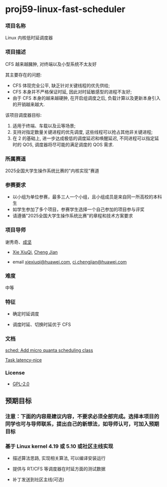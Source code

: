 # proj59-linux-fast-scheduler

### 项目名称
Linux 内核低时延调度器

### 项目描述

CFS 越来越臃肿, 对终端以及小型系统不太友好

其主要存在的问题:

*	CFS 体现完全公平, 缺乏针对关键线程的优先供给;
*	CFS 本身并不严格保证时延, 因此对时延敏感型的进程不友好;
*	由于 CFS 本身的越来越硬肿, 在开启组调度之后, 负载计算以及更新本身引入的开销越来越大.


该项目调度器目标:

1.	适用于终端、车载以及云等场景;
2.	支持对指定数量关键进程的优先调度, 这些线程可以抢占其他非关键进程;
3.	在 2 的基础上, 进一步达成极低的调度延迟和唤醒延迟, 不同进程可以指定延时的 QOS, 调度器将尽可能的满足调度的 QOS 需求.


### 所属赛道

2025全国大学生操作系统比赛的"内核实现"赛道




### 参赛要求

- 以小组为单位参赛，最多三人一个小组，且小组成员是来自同一所高校的本科生
- 如学生参加了多个项目，参赛学生选择一个自己参加的项目参与评奖
- 请遵循"2025全国大学生操作系统比赛"的章程和技术方案要求



### 项目导师

谢秀奇、[成坚](https://kernel.blog.csdn.net)

* [Xie XiuQi](https://gitee.com/xiexiuqi), [Cheng Jian](https://github.com/gatieme)

* email xiexiuqi@huawei.com, cj.chengjian@huawei.com


### 难度


中等



### 特征


*	确定时延调度

*	调度时延、切换时延优于 CFS

### 文档

[sched: Add micro quanta scheduling class](https://lkml.org/lkml/2019/9/6/178)

[Task latency-nice](https://lore.kernel.org/patchwork/cover/1122405)



### License

* [GPL-2.0](https://opensource.org/licenses/GPL-2.0)



## 预期目标

### 注意：下面的内容是建议内容，不要求必须全部完成。选择本项目的同学也可与导师联系，提出自己的新想法，如导师认可，可加入预期目标

### 基于 Linux kernel 4.19 或 5.10 或社区主线实现

* 描述算法思路, 实现相关算法, 可以编译安装运行

* 提供与 RT/CFS 等调度器在时延方面的测试数据

* 补丁发送到社区主线(可选)
